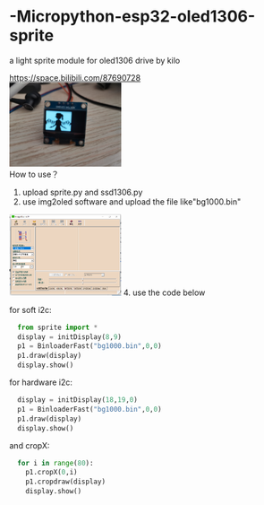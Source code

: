 # -Micropython-esp32-oled1306-sprite
a light sprite module for oled1306 drive by kilo

https://space.bilibili.com/87690728  
<img src="https://github.com/coinight/-Micropython-esp32-oled1306-sprite/blob/main/IMG_20220215_152031.jpg" width = "200">  
How to use？  
1. upload sprite.py and ssd1306.py   
2. use img2oled software and upload the file like"bg1000.bin"  
<img src="https://github.com/coinight/-Micropython-esp32-oled1306-sprite/blob/main/load.png" width = "200">  
4. use the code below  
  
for soft i2c:  
```python
  from sprite import *  
  display = initDisplay(8,9)  
  p1 = BinloaderFast("bg1000.bin",0,0)  
  p1.draw(display)  
  display.show()  
```
for hardware i2c:  
```python
  display = initDisplay(18,19,0)  
  p1 = BinloaderFast("bg1000.bin",0,0)  
  p1.draw(display)  
  display.show()  
```
and cropX:  
```python
  for i in range(80):  
    p1.cropX(0,i)  
    p1.cropdraw(display)  
    display.show()  
```
